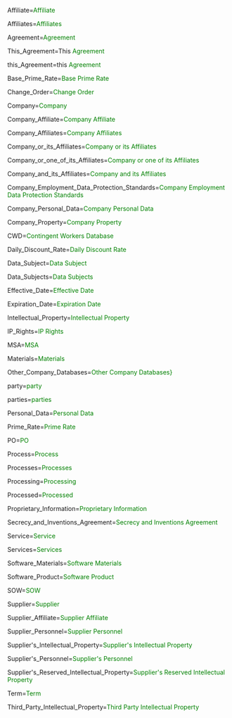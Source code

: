 Affiliate=<font color="green">Affiliate</font>

Affiliates=<font color="green">Affiliates</font>

Agreement=<font color="green">Agreement</font>

This_Agreement=This <font color="green">Agreement</font>

this_Agreement=this <font color="green">Agreement</font>

Base_Prime_Rate=<font color="green">Base Prime Rate</font>

Change_Order=<font color="green">Change Order</font>

Company=<font color="green">Company</font>

Company_Affiliate=<font color="green">Company Affiliate</font>

Company_Affiliates=<font color="green">Company Affiliates</font>

Company_or_its_Affiliates=<font color="green">Company or its Affiliates</font>

Company_or_one_of_its_Affiliates=<font color="green">Company or one of its Affiliates</font>

Company_and_its_Affiliates=<font color="green">Company and its Affiliates</font>

Company_Employment_Data_Protection_Standards=<font color="green">Company Employment Data Protection Standards</font>

Company_Personal_Data=<font color="green">Company Personal Data</font>

Company_Property=<font color="green">Company Property</font>

CWD=<font color="green">Contingent Workers Database</font>

Daily_Discount_Rate=<font color="green">Daily Discount Rate</font>

Data_Subject=<font color="green">Data Subject</font>

Data_Subjects=<font color="green">Data Subjects</font>

Effective_Date=<font color="green">Effective Date</font>

Expiration_Date=<font color="green">Expiration Date</font>

Intellectual_Property=<font color="green">Intellectual Property</font>

IP_Rights=<font color="green">IP Rights</font>

MSA=<font color="green">MSA</font>

Materials=<font color="green">Materials</font>

Other_Company_Databases=<font color="green">Other Company Databases}</font>

party=<font color="green">party</font>

parties=<font color="green">parties</font>

Personal_Data=<font color="green">Personal Data</font>

Prime_Rate=<font color="green">Prime Rate</font>

PO=<font color="green">PO</font>

Process=<font color="green">Process</font>

Processes=<font color="green">Processes</font>

Processing=<font color="green">Processing</font>

Processed=<font color="green">Processed</font>

Proprietary_Information=<font color="green">Proprietary Information</font>

Secrecy_and_Inventions_Agreement=<font color="green">Secrecy and Inventions Agreement</font>

Service=<font color="green">Service</font>

Services=<font color="green">Services</font>

Software_Materials=<font color="green">Software Materials</font>

Software_Product=<font color="green">Software Product</font>

SOW=<font color="green">SOW</font>

Supplier=<font color="green">Supplier</font>

Supplier_Affiliate=<font color="green">Supplier Affiliate</font>

Supplier_Personnel=<font color="green">Supplier Personnel</font>

Supplier's_Intellectual_Property=<font color="green">Supplier's Intellectual Property</font>

Supplier's_Personnel=<font color="green">Supplier's Personnel</font>

Supplier's_Reserved_Intellectual_Property=<font color="green">Supplier's Reserved Intellectual Property</font>

Term=<font color="green">Term</font>

Third_Party_Intellectual_Property=<font color="green">Third Party Intellectual Property</font>
